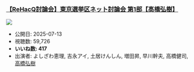 ### [【ReHacQ討論会】東京選挙区ネット討論会 第1部【高橋弘樹】](https://www.youtube.com/watch?v=RHi1ziqaOlI)
[![](https://img.youtube.com/vi/RHi1ziqaOlI/hqdefault.jpg)](https://www.youtube.com/watch?v=RHi1ziqaOlI)
-   公開日: 2025-07-13
-   視聴数: 59,726
-   **いいね数: 417**
-   出演者: よしざわ恵理, 吉永アイ, 土居けんしん, 増田昇, 早川幹夫, 高橋健司, [高橋弘樹](/rehacq_fan/people/高橋弘樹 "wikilink")
